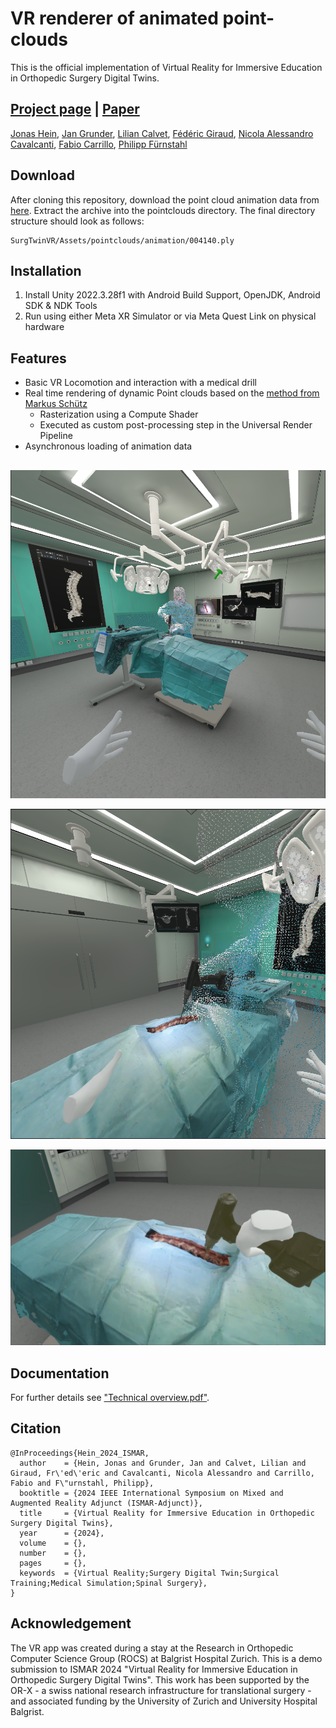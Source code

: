# VR renderer of animated point-clouds
This is the official implementation of Virtual Reality for Immersive Education in Orthopedic Surgery Digital Twins.

## [Project page](https://jonashein.github.io/surgerydigitization/) | [Paper](https://arxiv.org/abs/2409.11014)
[Jonas Hein](https://scholar.google.com/citations?user=Kk_o9AYAAAAJ), [Jan Grunder](https://github.com/Klark007), [Lilian Calvet](https://scholar.google.com/citations?user=6JewdrMAAAAJ), [Fédéric Giraud](https://scholar.google.com/citations?user=Lf6jqg4AAAAJ), [Nicola Alessandro Cavalcanti](https://scholar.google.com/citations?user=ulEV9OkAAAAJ), [Fabio Carrillo](https://scholar.google.com/citations?user=n7A302IAAAAJ), [Philipp Fürnstahl](https://scholar.google.com/citations?user=nQ4B3BgAAAAJ)

## Download
After cloning this repository, download the point cloud animation data from [here](https://polybox.ethz.ch/index.php/s/J3afMWTWKIrkXIr).
Extract the archive into the pointclouds directory. The final directory structure should look as follows:
```
SurgTwinVR/Assets/pointclouds/animation/004140.ply
```


## Installation
1. Install Unity 2022.3.28f1 with Android Build Support, OpenJDK, Android SDK & NDK Tools
2. Run using either Meta XR Simulator or via Meta Quest Link on physical hardware

## Features
- Basic VR Locomotion and interaction with a medical drill
- Real time rendering of dynamic Point clouds based on the [method from Markus Schütz](https://arxiv.org/abs/2104.07526)
  - Rasterization using a Compute Shader
  - Executed as custom post-processing step in the Universal Render Pipeline
- Asynchronous loading of animation data

##
<p align="center">
  <img src="https://github.com/Klark007/SurgTwinVR/blob/main/media/Distant%20Sim.png" />
</p>
<p align="center">
  <img src="https://github.com/Klark007/SurgTwinVR/blob/main/media/Assistant%20Sim.png" />
</p>
<p align="center">
  <img src="https://github.com/Klark007/SurgTwinVR/blob/main/media/User%20Real.png" />
</p>


## Documentation
For further details see ["Technical overview.pdf"](https://github.com/Klark007/SurgTwinVR/blob/main/Technical%20overview.pdf).

## Citation
```
@InProceedings{Hein_2024_ISMAR,
  author    = {Hein, Jonas and Grunder, Jan and Calvet, Lilian and Giraud, Fr\'ed\'eric and Cavalcanti, Nicola Alessandro and Carrillo, Fabio and F\"urnstahl, Philipp},
  booktitle = {2024 IEEE International Symposium on Mixed and Augmented Reality Adjunct (ISMAR-Adjunct)},
  title     = {Virtual Reality for Immersive Education in Orthopedic Surgery Digital Twins},
  year      = {2024},
  volume    = {},
  number    = {},
  pages     = {},
  keywords  = {Virtual Reality;Surgery Digital Twin;Surgical Training;Medical Simulation;Spinal Surgery},
}
```

## Acknowledgement
The VR app was created during a stay at the Research in Orthopedic Computer Science Group (ROCS) at Balgrist Hospital Zurich. This is a demo submission to ISMAR 2024 "Virtual Reality for Immersive Education in Orthopedic Surgery Digital
Twins". This work has been supported by the OR-X - a swiss national research infrastructure for translational surgery - and associated funding by the University of Zurich and University Hospital Balgrist.
